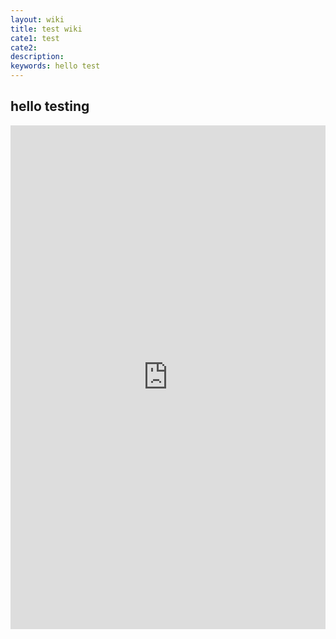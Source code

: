 ```yaml
---
layout: wiki
title: test wiki
cate1: test
cate2:
description: 
keywords: hello test
---
```



## hello testing


<iframe src="https://www.linkedin.com/embed/feed/update/urn:li:share:7057666010371293184" height="806" width="504" frameborder="0" allowfullscreen="" title="Embedded post"></iframe>

